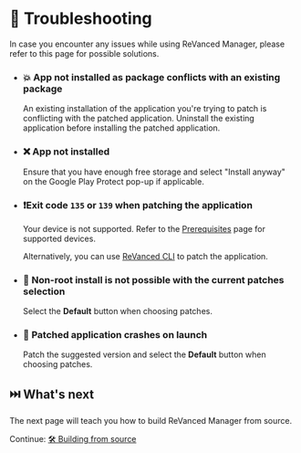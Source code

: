# 🛟 Troubleshooting

In case you encounter any issues while using ReVanced Manager, please refer to this page for possible solutions.

- ### 💥 App not installed as package conflicts with an existing package

  An existing installation of the application you're trying to patch is conflicting with the patched application. Uninstall the existing application before installing the patched application.

- ### ❌ App not installed

  Ensure that you have enough free storage and select "Install anyway" on the Google Play Protect pop-up if applicable.

- ### ❗️Exit code `135` or `139` when patching the application

  Your device is not supported. Refer to the [Prerequisites](0_prerequisites.md) page for supported devices.

  Alternatively, you can use [ReVanced CLI](https://github.com/revanced/revanced-cli) to patch the application.

- ### 🚫 Non-root install is not possible with the current patches selection

  Select the **Default** button when choosing patches.

- ### 🚨 Patched application crashes on launch

  Patch the suggested version and select the **Default** button when choosing patches.

## ⏭️ What's next

The next page will teach you how to build ReVanced Manager from source.

Continue: [🛠️ Building from source](4_building.md)
